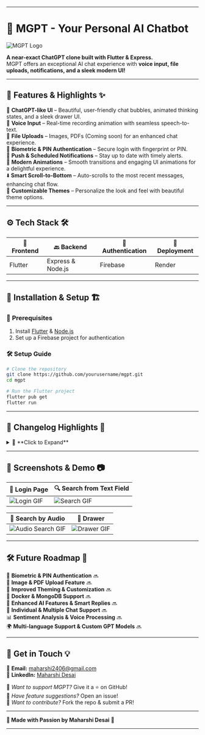 
---

# 🚀 MGPT - Your Personal AI Chatbot

![MGPT Logo](https://drive.google.com/uc?export=view&id=13hycVF1QAafwbK5-h1yYls80wQK1EyAS)

**A near-exact ChatGPT clone built with Flutter & Express.**  
MGPT offers an exceptional AI chat experience with **voice input, file uploads, notifications, and a sleek modern UI!**

---

## 🎨 **Features & Highlights** ✨

🔹 **ChatGPT-like UI** – Beautiful, user-friendly chat bubbles, animated thinking states, and a sleek drawer UI.  
🎤 **Voice Input** – Real-time recording animation with seamless speech-to-text.  
📂 **File Uploads** – Images, PDFs (Coming soon) for an enhanced chat experience.  
🔐 **Biometric & PIN Authentication** – Secure login with fingerprint or PIN.  
📢 **Push & Scheduled Notifications** – Stay up to date with timely alerts.  
💫 **Modern Animations** – Smooth transitions and engaging UI animations for a delightful experience.  
⬇️ **Smart Scroll-to-Bottom** – Auto-scrolls to the most recent messages, enhancing chat flow.  
🎨 **Customizable Themes** – Personalize the look and feel with beautiful theme options.


---

## ⚙️ **Tech Stack** 🛠️

| 🎨 **Frontend**  | 🔙 **Backend**       | 🔑 **Authentication** | 🚀 **Deployment**  |
|----------------|------------------|------------------|----------------|
| Flutter       | Express & Node.js | Firebase        | Render         |
---

## 🚀 **Installation & Setup** 🏗️

### 📌 **Prerequisites**
1. Install [Flutter](https://flutter.dev/docs/get-started/install) & [Node.js](https://nodejs.org/)
2. Set up a Firebase project for authentication

### 🛠️ **Setup Guide**
```bash
# Clone the repository
git clone https://github.com/yourusername/mgpt.git
cd mgpt

# Run the Flutter project
flutter pub get
flutter run
```

---

## 📜 **Changelog Highlights** 📝

<details>
  <summary>🔄 **Click to Expand**</summary>

### 🆕 **Latest Update (v1.0.7)**
- 🎙️ Real-time voice input with animated recording bubble.
- 📂 Added file picker support for easy file uploads.
- 🔋 Improved permissions (Audio, Battery Saver).

### 🔥 **Past Updates**
- **v1.0.6:** Push & Scheduled Notifications.
- **v1.0.5:** Changelog screen & updated Stop button logic.
- **v1.0.4:** Added Authentication, Haptic Feedback, and improved Drawer UI.
- **v1.0.3:** Overhauled UI (Splash Screen, Justified Text, Improved Icons).

</details>

---

## 📸 **Screenshots & Demo** 📷

| 🔑 Login Page  | 🔍 Search from Text Field |
|---------------|-------------------------|
| ![Login GIF](https://drive.google.com/uc?export=view&id=1fwaDdAVR0Rxwye5qjNCRMxetPY7OS9JA) | ![Search GIF](https://drive.google.com/uc?export=view&id=1iUztz1kZ-va9KYVAziS1rDZIa9-LVmvH) |

| 🎤 Search by Audio | 📂 Drawer |
|--------------------|----------|
| ![Audio Search GIF](https://drive.google.com/uc?export=view&id=1uunds6vSmcMvWgVs6mxsv8QFGD5PPRv0) | ![Drawer GIF](https://drive.google.com/uc?export=view&id=1I8RfnEIK3GbYwEEkYeZmfpHWOgdI7djf) |


---

## 🛠️ **Future Roadmap** 📌

🔐 **Biometric & PIN Authentication** 🔜  
📂 **Image & PDF Upload Feature** 🔜  
🎨 **Improved Theming & Customization** 🔜  
🐳 **Docker & MongoDB Support** 🔜  
🤖 **Enhanced AI Features & Smart Replies** 🔜  
💬 **Individual & Multiple Chat Support** 🔜  
📊 **Sentiment Analysis & Voice Processing** 🔜  
🌍 **Multi-language Support & Custom GPT Models** 🔜

---

## 🤝 **Get in Touch** 💡

📩 **Email:** [maharshi2406@gmail.com](mailto:maharshi2406@gmail.com)  
🔗 **LinkedIn:** [Maharshi Desai](https://www.linkedin.com/in/maharshi-desai-30143a279/)

💖 _Want to support MGPT?_ Give it a ⭐ on GitHub!  
🚀 _Have feature suggestions?_ Open an issue!  
🤲 _Want to contribute?_ Fork the repo & submit a PR!


---

**💙 Made with Passion by Maharshi Desai** 🚀

---
